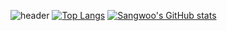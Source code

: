 ![header](https://capsule-render.vercel.app/api?type=waving&color=timeGradient&height=300&section=header&text=Good%20to%20see%20you%20%F0%9F%A4%97)
[![Top Langs](https://github-readme-stats.vercel.app/api/top-langs/?username=SangwooJung98)](https://github.com/anuraghazra/github-readme-stats) [![Sangwoo's GitHub stats](https://github-readme-stats.vercel.app/api?username=SangwooJung98)](https://github.com/anuraghazra/github-readme-stats) 
